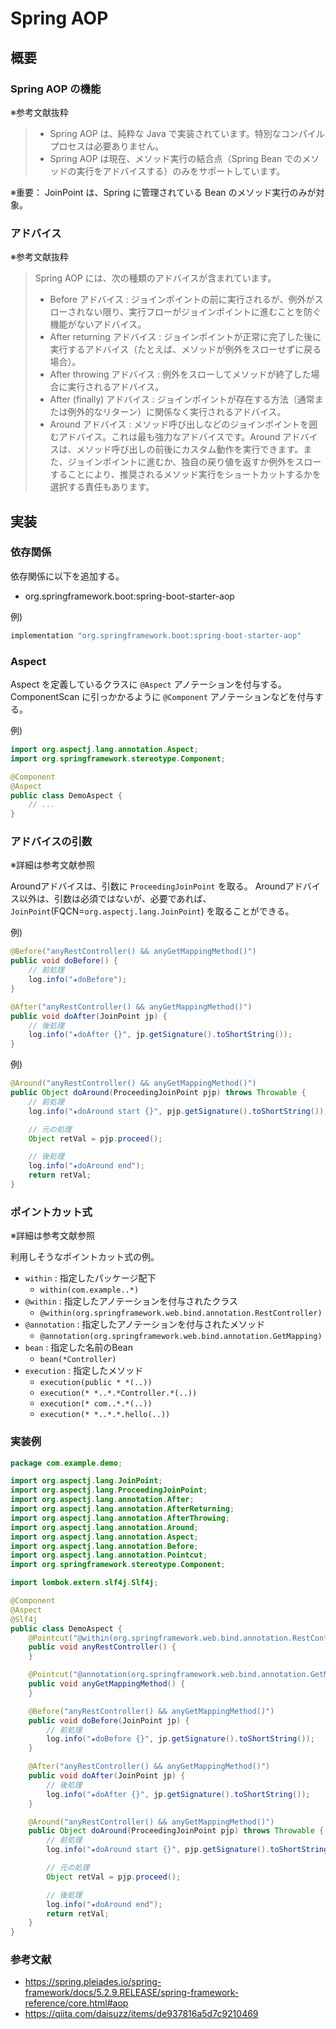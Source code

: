Spring AOP
===

概要
---

### Spring AOP の機能
※参考文献抜粋

> - Spring AOP は、純粋な Java で実装されています。特別なコンパイルプロセスは必要ありません。
> - Spring AOP は現在、メソッド実行の結合点（Spring Bean でのメソッドの実行をアドバイスする）のみをサポートしています。

※重要：
JoinPoint は、Spring に管理されている Bean のメソッド実行のみが対象。


### アドバイス
※参考文献抜粋

> Spring AOP には、次の種類のアドバイスが含まれています。
> - Before アドバイス : ジョインポイントの前に実行されるが、例外がスローされない限り、実行フローがジョインポイントに進むことを防ぐ機能がないアドバイス。
> - After returning アドバイス : ジョインポイントが正常に完了した後に実行するアドバイス（たとえば、メソッドが例外をスローせずに戻る場合）。
> - After throwing アドバイス : 例外をスローしてメソッドが終了した場合に実行されるアドバイス。
> - After (finally) アドバイス : ジョインポイントが存在する方法（通常または例外的なリターン）に関係なく実行されるアドバイス。
> - Around アドバイス : メソッド呼び出しなどのジョインポイントを囲むアドバイス。これは最も強力なアドバイスです。Around アドバイスは、メソッド呼び出しの前後にカスタム動作を実行できます。また、ジョインポイントに進むか、独自の戻り値を返すか例外をスローすることにより、推奨されるメソッド実行をショートカットするかを選択する責任もあります。


実装
---

### 依存関係
依存関係に以下を追加する。
- org.springframework.boot:spring-boot-starter-aop

例)  
```groovy
implementation "org.springframework.boot:spring-boot-starter-aop"
```

### Aspect

Aspect を定義しているクラスに `@Aspect` アノテーションを付与する。
ComponentScan に引っかかるように `@Component` アノテーションなどを付与する。

例)  
```Java
import org.aspectj.lang.annotation.Aspect;
import org.springframework.stereotype.Component;

@Component
@Aspect
public class DemoAspect {
    // ...
}
```

### アドバイスの引数
※詳細は参考文献参照

Aroundアドバイスは、引数に `ProceedingJoinPoint` を取る。
Aroundアドバイス以外は、引数は必須ではないが、必要であれば、`JoinPoint`(FQCN=`org.aspectj.lang.JoinPoint`) を取ることができる。

例)  
```Java
@Before("anyRestController() && anyGetMappingMethod()")
public void doBefore() {
    // 前処理
    log.info("★doBefore");
}

@After("anyRestController() && anyGetMappingMethod()")
public void doAfter(JoinPoint jp) {
    // 後処理
    log.info("★doAfter {}", jp.getSignature().toShortString());
}
```

例)  
```Java
@Around("anyRestController() && anyGetMappingMethod()")
public Object doAround(ProceedingJoinPoint pjp) throws Throwable {
    // 前処理
    log.info("★doAround start {}", pjp.getSignature().toShortString());

    // 元の処理
    Object retVal = pjp.proceed();

    // 後処理
    log.info("★doAround end");
    return retVal;
}
```

### ポイントカット式
※詳細は参考文献参照

利用しそうなポイントカット式の例。

- `within` : 指定したパッケージ配下
    - `within(com.example..*)`
- `@within` : 指定したアノテーションを付与されたクラス
    - `@within(org.springframework.web.bind.annotation.RestController)`
- `@annotation` : 指定したアノテーションを付与されたメソッド
    - `@annotation(org.springframework.web.bind.annotation.GetMapping)`
- `bean` : 指定した名前のBean
    - `bean(*Controller)`
- `execution` : 指定したメソッド
    - `execution(public * *(..))`
    - `execution(* *..*.*Controller.*(..))`
    - `execution(* com..*.*(..))`
    - `execution(* *..*.*.hello(..))`

### 実装例

```Java
package com.example.demo;

import org.aspectj.lang.JoinPoint;
import org.aspectj.lang.ProceedingJoinPoint;
import org.aspectj.lang.annotation.After;
import org.aspectj.lang.annotation.AfterReturning;
import org.aspectj.lang.annotation.AfterThrowing;
import org.aspectj.lang.annotation.Around;
import org.aspectj.lang.annotation.Aspect;
import org.aspectj.lang.annotation.Before;
import org.aspectj.lang.annotation.Pointcut;
import org.springframework.stereotype.Component;

import lombok.extern.slf4j.Slf4j;

@Component
@Aspect
@Slf4j
public class DemoAspect {
    @Pointcut("@within(org.springframework.web.bind.annotation.RestController)")
    public void anyRestController() {
    }

    @Pointcut("@annotation(org.springframework.web.bind.annotation.GetMapping)")
    public void anyGetMappingMethod() {
    }

    @Before("anyRestController() && anyGetMappingMethod()")
    public void doBefore(JoinPoint jp) {
        // 前処理
        log.info("★doBefore {}", jp.getSignature().toShortString());
    }

    @After("anyRestController() && anyGetMappingMethod()")
    public void doAfter(JoinPoint jp) {
        // 後処理
        log.info("★doAfter {}", jp.getSignature().toShortString());
    }

    @Around("anyRestController() && anyGetMappingMethod()")
    public Object doAround(ProceedingJoinPoint pjp) throws Throwable {
        // 前処理
        log.info("★doAround start {}", pjp.getSignature().toShortString());

        // 元の処理
        Object retVal = pjp.proceed();

        // 後処理
        log.info("★doAround end");
        return retVal;
    }
}
```

### 参考文献

- https://spring.pleiades.io/spring-framework/docs/5.2.9.RELEASE/spring-framework-reference/core.html#aop
- https://qiita.com/daisuzz/items/de937816a5d7c9210469
